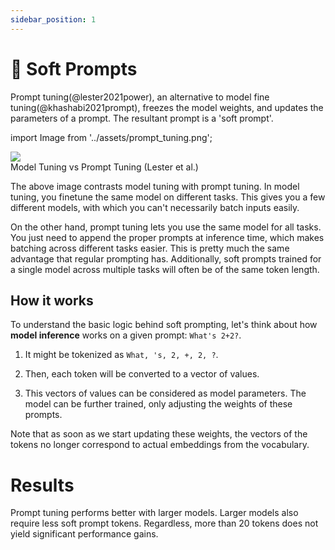 ```yaml
---
sidebar_position: 1
---
```


# 🔴 Soft Prompts

Prompt tuning(@lester2021power), an alternative to model fine tuning(@khashabi2021prompt), freezes the model weights, and updates the parameters of a prompt. The resultant prompt is a 'soft prompt'.


import Image from '../assets/prompt_tuning.png';

<div style={{textAlign: 'center'}}>
  <img src={Image} style={{width: "500px"}} />
</div>

<div style={{textAlign: 'center'}}>
Model Tuning vs Prompt Tuning (Lester et al.)
</div>

The above image contrasts model tuning with prompt tuning. In model tuning, you finetune the same model on different tasks. This gives you a few different models, with which you can't necessarily batch inputs easily.

On the other hand, prompt tuning lets you use the same model for all tasks. You just need to append the proper prompts at inference time, which makes batching across different tasks easier. This is pretty much the same advantage that regular prompting has. Additionally, soft prompts trained for a single model across multiple tasks will often be of the same token length.

## How it works

To understand the basic logic behind soft prompting, let's think about how **model inference** works on a given prompt: `What's 2+2?`.

1) It might be tokenized as `What, 's, 2, +, 2, ?`.

2) Then, each token will be converted to a vector of values.

3) This vectors of values can be considered as model parameters. The model can be further trained, only adjusting the weights of these prompts.

Note that as soon as we start updating these weights, the vectors of the tokens no longer correspond to actual embeddings from the vocabulary.

# Results

Prompt tuning performs better with larger models. Larger models also require less soft prompt tokens. Regardless, more than 20 tokens does not yield significant performance gains.